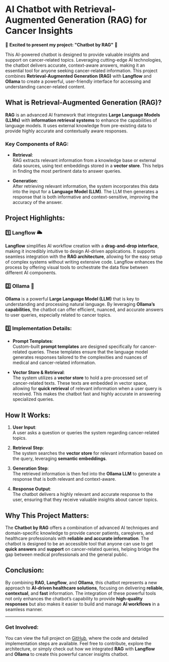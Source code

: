 # AI Chatbot with Retrieval-Augmented Generation (RAG) for Cancer Insights

🌟 **Excited to present my project: "Chatbot by RAG"** 🌟

This AI-powered chatbot is designed to provide valuable insights and support on cancer-related topics. Leveraging cutting-edge AI technologies, the chatbot delivers accurate, context-aware answers, making it an essential tool for anyone seeking cancer-related information. This project combines **Retrieval-Augmented Generation (RAG)** with **Langflow** and **Ollama** to create a powerful, user-friendly interface for accessing and understanding cancer-related content.

## What is Retrieval-Augmented Generation (RAG)?

**RAG** is an advanced AI framework that integrates **Large Language Models (LLMs)** with **information retrieval systems** to enhance the capabilities of language models. It uses external knowledge from pre-existing data to provide highly accurate and contextually aware responses.

### Key Components of RAG:
- **Retrieval**:  
  RAG extracts relevant information from a knowledge base or external data sources, using text embeddings stored in a **vector store**. This helps in finding the most pertinent data to answer queries.

- **Generation**:  
  After retrieving relevant information, the system incorporates this data into the input for a **Language Model (LLM)**. The LLM then generates a response that is both informative and context-sensitive, improving the accuracy of the answer.

## Project Highlights:

### 1️⃣ **Langflow** 🌥️
**Langflow** simplifies AI workflow creation with a **drag-and-drop interface**, making it incredibly intuitive to design AI-driven applications. It supports seamless integration with the **RAG architecture**, allowing for the easy setup of complex systems without writing extensive code. Langflow enhances the process by offering visual tools to orchestrate the data flow between different AI components.

### 2️⃣ **Ollama** 📩
**Ollama** is a powerful **Large Language Model (LLM)** that is key to understanding and processing natural language. By leveraging **Ollama’s capabilities**, the chatbot can offer efficient, nuanced, and accurate answers to user queries, especially related to cancer topics.

### 3️⃣ **Implementation Details**:
- **Prompt Templates**:  
  Custom-built **prompt templates** are designed specifically for cancer-related queries. These templates ensure that the language model generates responses tailored to the complexities and nuances of medical and cancer-related information.

- **Vector Store & Retrieval**:  
  The system utilizes a **vector store** to hold a pre-processed set of cancer-related texts. These texts are embedded in vector space, allowing for **quick retrieval** of relevant information when a user query is received. This makes the chatbot fast and highly accurate in answering specialized queries.

## How It Works:

1. **User Input**:  
   A user asks a question or queries the system regarding cancer-related topics.

2. **Retrieval Step**:  
   The system searches the **vector store** for relevant information based on the query, leveraging **semantic embeddings**.

3. **Generation Step**:  
   The retrieved information is then fed into the **Ollama LLM** to generate a response that is both relevant and context-aware.

4. **Response Output**:  
   The chatbot delivers a highly relevant and accurate response to the user, ensuring that they receive valuable insights about cancer topics.

## Why This Project Matters:
The **Chatbot by RAG** offers a combination of advanced AI techniques and domain-specific knowledge to provide cancer patients, caregivers, and healthcare professionals with **reliable and accurate information**. The chatbot is designed to be an accessible tool that anyone can use to get **quick answers** and **support** on cancer-related queries, helping bridge the gap between medical professionals and the general public.

## Conclusion:
By combining **RAG**, **Langflow**, and **Ollama**, this chatbot represents a new approach to **AI-driven healthcare solutions**, focusing on delivering **reliable**, **contextual**, and **fast** information. The integration of these powerful tools not only enhances the chatbot’s capability to provide **high-quality responses** but also makes it easier to build and manage **AI workflows** in a seamless manner.

---

### **Get Involved:**

You can view the full project on [GitHub](https://github.com/Habibawally/chatbot_cancer-langflow-), where the code and detailed implementation steps are available. Feel free to contribute, explore the architecture, or simply check out how we integrated **RAG** with **Langflow** and **Ollama** to create this powerful cancer insights chatbot.
